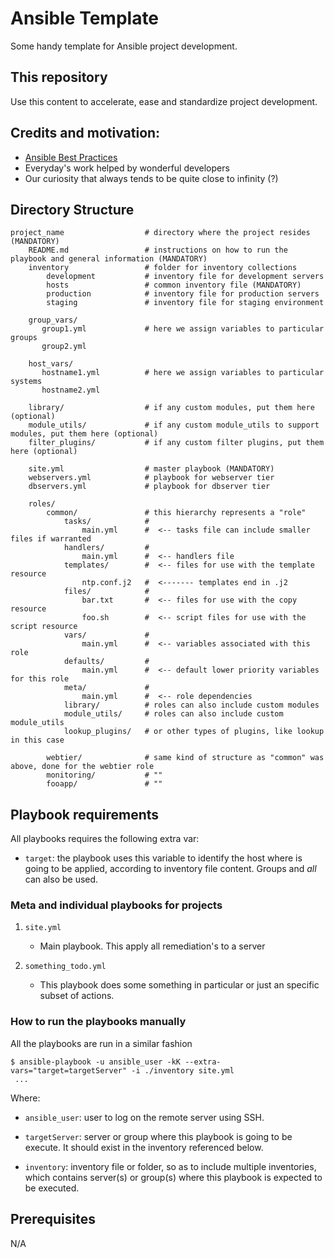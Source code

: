 # Ansible Template

Some handy template for Ansible project development. 

## This repository

Use this content to accelerate, ease and standardize project development.


## Credits and motivation:

- [Ansible Best Practices](https://docs.ansible.com/ansible/latest/user_guide/playbooks_best_practices.html)
- Everyday's work helped by wonderful developers
- Our curiosity that always tends to be quite close to infinity (?)
  
## Directory Structure

    project_name                  # directory where the project resides (MANDATORY)
        README.md                 # instructions on how to run the playbook and general information (MANDATORY)
        inventory                 # folder for inventory collections
            development           # inventory file for development servers
            hosts                 # common inventory file (MANDATORY)
            production            # inventory file for production servers
            staging               # inventory file for staging environment

        group_vars/
           group1.yml             # here we assign variables to particular groups
           group2.yml

        host_vars/
           hostname1.yml          # here we assign variables to particular systems
           hostname2.yml

        library/                  # if any custom modules, put them here (optional)
        module_utils/             # if any custom module_utils to support modules, put them here (optional)
        filter_plugins/           # if any custom filter plugins, put them here (optional)

        site.yml                  # master playbook (MANDATORY)
        webservers.yml            # playbook for webserver tier
        dbservers.yml             # playbook for dbserver tier

        roles/
            common/               # this hierarchy represents a "role"
                tasks/            #
                    main.yml      #  <-- tasks file can include smaller files if warranted
                handlers/         #
                    main.yml      #  <-- handlers file
                templates/        #  <-- files for use with the template resource
                    ntp.conf.j2   #  <------- templates end in .j2
                files/            #
                    bar.txt       #  <-- files for use with the copy resource
                    foo.sh        #  <-- script files for use with the script resource
                vars/             #
                    main.yml      #  <-- variables associated with this role
                defaults/         #
                    main.yml      #  <-- default lower priority variables for this role
                meta/             #
                    main.yml      #  <-- role dependencies
                library/          # roles can also include custom modules
                module_utils/     # roles can also include custom module_utils
                lookup_plugins/   # or other types of plugins, like lookup in this case

            webtier/              # same kind of structure as "common" was above, done for the webtier role
            monitoring/           # ""
            fooapp/               # ""


## Playbook requirements

All playbooks requires the following extra var:

* `target`: the playbook uses this variable to identify the host where is going to be applied, according to inventory file content. Groups and _all_ can also be used.


### Meta and individual playbooks for projects

1. `site.yml`

   * Main playbook. This apply all remediation's to a server

2. `something_todo.yml`

   * This playbook does some something in particular or just an specific subset of actions.


### How to run the playbooks manually

All the playbooks are run in a similar fashion

```console
$ ansible-playbook -u ansible_user -kK --extra-vars="target=targetServer" -i ./inventory site.yml
 ...
```

Where: 

* `ansible_user`: user to log on the remote server using SSH.

* `targetServer`: server or group where this playbook is going to be execute. It should exist in the inventory referenced below.

* `inventory`: inventory file or folder, so as to include multiple inventories, which contains server(s) or group(s) where this playbook is expected to be executed.


## Prerequisites

N/A
